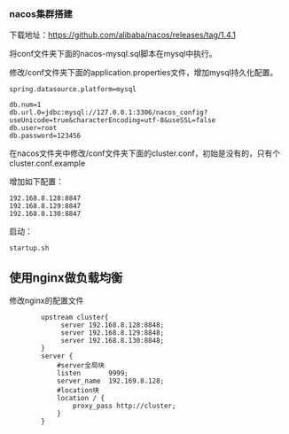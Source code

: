 ### nacos集群搭建

下载地址：https://github.com/alibaba/nacos/releases/tag/1.4.1



将conf文件夹下面的nacos-mysql.sql脚本在mysql中执行。

修改/conf文件夹下面的application.properties文件，增加mysql持久化配置。

```
spring.datasource.platform=mysql

db.num=1
db.url.0=jdbc:mysql://127.0.0.1:3306/nacos_config?useUnicode=true&characterEncoding=utf-8&useSSL=false
db.user=root
db.password=123456
```

在nacos文件夹中修改/conf文件夹下面的cluster.conf，初始是没有的，只有个cluster.conf.example

增加如下配置：

```
192.168.8.128:8847
192.168.8.129:8847
192.168.8.130:8847
```

启动：

```
startup.sh
```



##  使用nginx做负载均衡

修改nginx的配置文件

```
        upstream cluster{
             server 192.168.8.128:8848;
             server 192.168.8.129:8848;
             server 192.168.8.130:8848;
        }
        server {
            #server全局块
            listen       9999;
            server_name  192.169.8.128;
            #location块
            location / {
                proxy_pass http://cluster;
            }
        }
```

